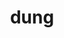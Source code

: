 ---
category: 4-letters
denotation: null
name: dung
reference_link: https://www.etymonline.com/word/dung
root_language: null
root_name: null
title: dung
type: free
word_sums:
- respelling: dung
  sum: 'Dung + '
---